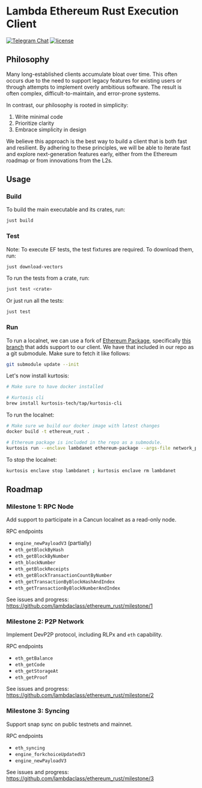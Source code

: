 # Lambda Ethereum Rust Execution Client

[![Telegram Chat][tg-badge]][tg-url]
[![license](https://img.shields.io/github/license/lambdaclass/ethereum_rust)](/LICENSE)

[tg-badge]: https://img.shields.io/endpoint?url=https%3A%2F%2Ftg.sumanjay.workers.dev%2Frust_ethereum%2F&logo=telegram&label=chat&color=neon
[tg-url]: https://t.me/rust_ethereum

## Philosophy
Many long-established clients accumulate bloat over time. This often occurs due to the need to support legacy features for existing users or through attempts to implement overly ambitious software. The result is often complex, difficult-to-maintain, and error-prone systems.

In contrast, our philosophy is rooted in simplicity:

1. Write minimal code
2. Prioritize clarity
3. Embrace simplicity in design

We believe this approach is the best way to build a client that is both fast and resilient. By adhering to these principles, we will be able to iterate fast and explore next-generation features early, either from the Ethereum roadmap or from innovations from the L2s.

## Usage

### Build

To build the main executable and its crates, run:
```bash
just build
```

### Test
Note: To execute EF tests, the test fixtures are required. To download them, run:
```bash
just download-vectors
```

To run the tests from a crate, run:
```bash
just test <crate>
```

Or just run all the tests:
```bash
just test
```

### Run

To run a localnet, we can use a fork of [Ethereum Package](https://github.com/ethpandaops/ethereum-package), specifically [this branch](https://github.com/lambdaclass/ethereum-package/tree/ethereum-rust-integration) that adds support to our client. We have that included in our repo as a git submodule. Make sure to fetch it like follows:

```bash
git submodule update --init
```

Let's now install kurtosis:

```bash
# Make sure to have docker installed

# Kurtosis cli
brew install kurtosis-tech/tap/kurtosis-cli
```

To run the localnet:

```bash
# Make sure we build our docker image with latest changes
docker build -t ethereum_rust .

# Ethereum package is included in the repo as a submodule.
kurtosis run --enclave lambdanet ethereum-package --args-file network_params.yaml
```

To stop the localnet:

```bash
kurtosis enclave stop lambdanet ; kurtosis enclave rm lambdanet
```

## Roadmap

### Milestone 1: RPC Node
Add support to participate in a Cancun localnet as a read-only node.

RPC endpoints
- `engine_newPayloadV3` (partially)
- `eth_getBlockByHash`
- `eth_getBlockByNumber`
- `eth_blockNumber`
- `eth_getBlockReceipts`
- `eth_getBlockTransactionCountByNumber`
- `eth_getTransactionByBlockHashAndIndex`
- `eth_getTransactionByBlockNumberAndIndex`

See issues and progress: https://github.com/lambdaclass/ethereum_rust/milestone/1

### Milestone 2: P2P Network
Implement DevP2P protocol, including RLPx and `eth` capability.

RPC endpoints
- `eth_getBalance`
- `eth_getCode`
- `eth_getStorageAt`
- `eth_getProof`

See issues and progress: https://github.com/lambdaclass/ethereum_rust/milestone/2

### Milestone 3: Syncing
Support snap sync on public testnets and mainnet.

RPC endpoints
- `eth_syncing`
- `engine_forkchoiceUpdatedV3`
- `engine_newPayloadV3`

See issues and progress: https://github.com/lambdaclass/ethereum_rust/milestone/3
